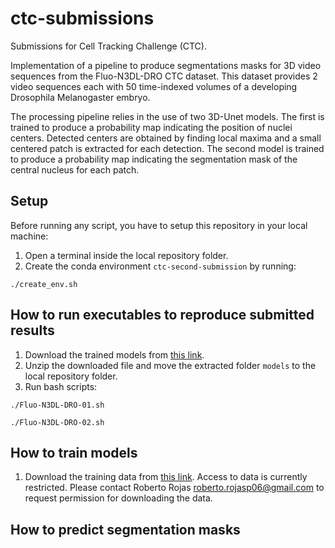 # ctc-submissions
Submissions for Cell Tracking Challenge (CTC).

Implementation of a pipeline to produce segmentations masks for 3D video sequences
from the Fluo-N3DL-DRO CTC dataset. This dataset provides 2 video sequences each with
50 time-indexed volumes of a developing Drosophila Melanogaster embryo.

The processing pipeline relies in the use of two 3D-Unet models. The first is trained to produce
a probability map indicating the position of nuclei centers. Detected centers are obtained
by finding local maxima and a small centered patch is extracted for each detection.
The second model is trained to produce a probability map indicating the segmentation mask
of the central nucleus for each patch.

## Setup
Before running any script, you have to setup this repository in your local machine:
1. Open a terminal inside the local repository folder.
2. Create the conda environment `ctc-second-submission` by running:
```
./create_env.sh
```

## How to run executables to reproduce submitted results
1. Download the trained models from [this link](https://drive.google.com/file/d/1LMNqzilxm0us4UULOT3LHTkkybe5-uTz/view?usp=share_link).
2. Unzip the downloaded file and move the extracted folder `models` to the local repository folder.
3. Run bash scripts:
```
./Fluo-N3DL-DRO-01.sh
```
```
./Fluo-N3DL-DRO-02.sh
```

## How to train models
1. Download the training data from [this link](https://drive.google.com/file/d/19PR8EMcDpdp3fxlh6Bgag-T5k4-AijXj/view?usp=sharing). Access to data is currently restricted. Please contact Roberto Rojas [roberto.rojasp06@gmail.com](roberto.rojasp06@gmail.com) to request permission for downloading the data.

## How to predict segmentation masks
